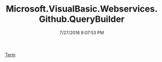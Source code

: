 ﻿---
title: Microsoft.VisualBasic.Webservices.Github.QueryBuilder
date: 7/27/2016 8:07:53 PM
---

[Term](T-Microsoft.VisualBasic.Webservices.Github.QueryBuilder.Term.html)
